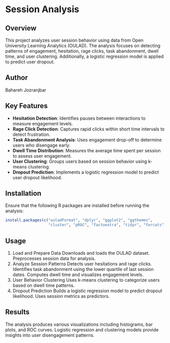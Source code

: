 # **Session Analysis**

## **Overview**
This project analyzes user session behavior using data from Open University Learning Analytics (OULAD). The analysis focuses on detecting patterns of engagement, hesitation, rage clicks, task abandonment, dwell time, and user clustering. Additionally, a logistic regression model is applied to predict user dropout.

## **Author**
Bahareh Jozranjbar

## **Key Features**
- **Hesitation Detection**: Identifies pauses between interactions to measure engagement levels.
- **Rage Click Detection**: Captures rapid clicks within short time intervals to detect frustration.
- **Task Abandonment Analysis**: Uses engagement drop-off to determine users who disengage early.
- **Dwell Time Distribution**: Measures the average time spent per session to assess user engagement.
- **User Clustering**: Groups users based on session behavior using k-means clustering.
- **Dropout Prediction**: Implements a logistic regression model to predict user dropout likelihood.

## **Installation**
Ensure that the following R packages are installed before running the analysis:

```r
install.packages(c("ouladFormat", "dplyr", "ggplot2", "ggthemes", 
                   "cluster", "pROC", "factoextra", "tidyr", "forcats"))
```

## Usage
1. Load and Prepare Data
Downloads and loads the OULAD dataset.
Preprocesses session data for analysis.
2. Analyze Session Patterns
Detects user hesitations and rage clicks.
Identifies task abandonment using the lower quartile of last session dates.
Computes dwell time and visualizes engagement levels.
3. User Behavior Clustering
Uses k-means clustering to categorize users based on dwell time patterns.
4. Dropout Prediction
Builds a logistic regression model to predict dropout likelihood.
Uses session metrics as predictors.

## Results
The analysis produces various visualizations including histograms, bar plots, and ROC curves.
Logistic regression and clustering models provide insights into user disengagement patterns.
